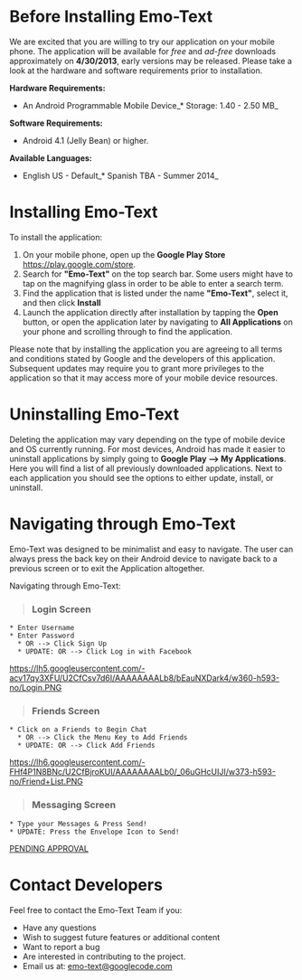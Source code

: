 

# Before Installing Emo-Text #

We are excited that you are willing to try our application on your mobile phone. The application will be available for _free_ and _ad-free_ downloads approximately on **4/30/2013**, early versions may be released. Please take a look at the hardware and software requirements prior to installation.

**Hardware Requirements:**
  * An Android Programmable Mobile Device_* Storage: 1.40 - 2.50 MB_

**Software Requirements:**
  * Android 4.1 (Jelly Bean) or higher.

**Available Languages:**
  * English US - Default_* Spanish TBA - Summer 2014_

# Installing Emo-Text #

To install the application:
  1. On your mobile phone, open up the **Google Play Store** https://play.google.com/store.
  1. Search for **"Emo-Text"** on the top search bar. Some users might have to tap on the magnifying glass in order to be able to enter a search term.
  1. Find the application that is listed under the name **"Emo-Text"**, select it, and then click **Install**
  1. Launch the application directly after installation by tapping the **Open** button, or open the application later by navigating to **All Applications** on your phone and scrolling through to find the application.

Please note that by installing the application you are agreeing to all terms and conditions stated by Google and the developers of this application. Subsequent updates may require you to grant more privileges to the application so that it may access more of your mobile device resources.

# Uninstalling Emo-Text #

Deleting the application may vary depending on the type of mobile device and OS currently running. For most devices, Android has made it easier to uninstall applications by simply going to **Google Play --> My Applications**. Here you will find a list of all previously downloaded applications. Next to each application you should see the options to either update, install, or uninstall.

# Navigating through Emo-Text #

Emo-Text was designed to be minimalist and easy to navigate. The user can always press the back key on their Android device to navigate back to a previous screen or to exit the Application altogether.

Navigating through Emo-Text:

> ### Login Screen ###
    * Enter Username
    * Enter Password
      * OR --> Click Sign Up
      * UPDATE: OR --> Click Log in with Facebook

https://lh5.googleusercontent.com/-acv17qy3XFU/U2CfCsv7d6I/AAAAAAAALb8/bEauNXDark4/w360-h593-no/Login.PNG

> ### Friends Screen ###
    * Click on a Friends to Begin Chat
      * OR --> Click the Menu Key to Add Friends
      * UPDATE: OR --> Click Add Friends

https://lh6.googleusercontent.com/-FHf4P1N8BNc/U2CfBjroKUI/AAAAAAAALb0/_06uGHcUIJI/w373-h593-no/Friend+List.PNG

> ### Messaging Screen ###
    * Type your Messages & Press Send!
    * UPDATE: Press the Envelope Icon to Send!

[PENDING APPROVAL](IMAGE.md)

# Contact Developers #

Feel free to contact the Emo-Text Team if you:
  * Have any questions
  * Wish to suggest future features or additional content
  * Want to report a bug
  * Are interested in contributing to the project.
  * Email us at: emo-text@googlecode.com
